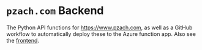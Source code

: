 # `pzach.com` Backend

The Python API functions for <https://www.pzach.com>, as well as a GitHub workflow to automatically deploy these to the Azure function app. Also see the [frontend](https://github.com/p-zach/pzachcom-frontend).